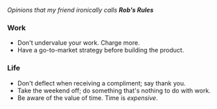 *Opinions that my friend ironically calls **Rob's Rules***


### Work

* Don't undervalue your work. Charge more.
* Have a go-to-market strategy before building the product.

### Life

* Don't deflect when receiving a compliment; say thank you.
* Take the weekend off; do something that's nothing to do with work.
* Be aware of the value of time. Time is _expensive_.
